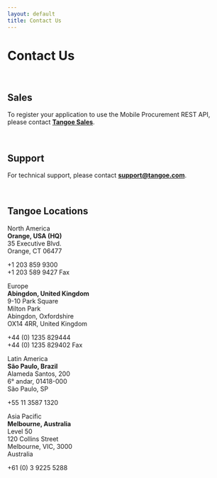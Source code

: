 ```yaml
---
layout: default
title: Contact Us
---
```



# Contact Us

<br/>

## Sales 

To register your application to use the Mobile Procurement REST API, please contact <a href="https://www.tangoe.com/company/contact-us/request-info/" target="_blank"><strong>Tangoe Sales</strong></a>.

<br/>


## Support

For technical support, please contact <a href="mailto:Support@tangoe.com"><strong>support@tangoe.com</strong></a>.

<br/>


## Tangoe Locations

<div class="tg-grid">
	<div class="tg-grid__cell
				tg-one-quarter
				tg-TABLET-one-half  
				tg-PHONE-one-whole 
				tg-space--half--top 
				tg-valign--top">
		<p><span class="tg-emphasis">North America</span><br>
		<strong>Orange, USA (HQ)</strong><br>
		35 Executive Blvd.<br>
		Orange, CT 06477</p>
		<p>+1 203 859 9300<br>
		+1 203 589 9427 Fax</p>
	</div><!--
--><div class="tg-grid__cell
				tg-one-quarter
				tg-TABLET-one-half  
				tg-PHONE-one-whole 
				tg-space--half--top 
				tg-valign--top">
		<p><span class="tg-emphasis">Europe</span><br>
		<strong>Abingdon, United Kingdom</strong><br>
		9-10 Park Square<br>
		Milton Park<br>
		Abingdon, Oxfordshire<br>
		OX14 4RR, United Kingdom<br></p>
		<p>+44 (0) 1235 829444<br>
		+44 (0) 1235 829402 Fax</p>
	</div><!--
--><div class="tg-grid__cell
				tg-one-quarter
				tg-TABLET-one-half  
				tg-PHONE-one-whole 
				tg-space--half--top 
				tg-valign--top">
		<p><span class="tg-emphasis">Latin America</span><br>
		<strong>São Paulo, Brazil</strong><br>
		Alameda Santos, 200<br>
		6° andar, 01418-000<br>
		São Paulo, SP</p>
		<p>+55 11 3587 1320</p>
	</div><!--
--><div class="tg-grid__cell
				tg-one-quarter
				tg-TABLET-one-half  
				tg-PHONE-one-whole 
				tg-space--half--top 
				tg-valign--top">
		<p><span class="tg-emphasis">Asia Pacific</span><br>
		<strong>Melbourne, Australia</strong><br>
		Level 50<br>
		120 Collins Street<br>
		Melbourne, VIC, 3000<br>
		Australia<br>
		<p>+61 (0) 3 9225 5288</p>

